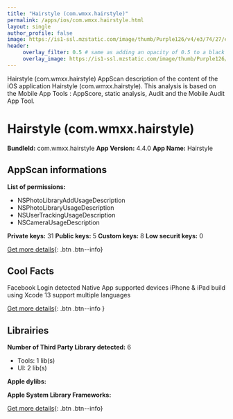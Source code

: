 ```yaml
---
title: "Hairstyle (com.wmxx.hairstyle)"
permalink: /apps/ios/com.wmxx.hairstyle.html
layout: single
author_profile: false
image: https://is1-ssl.mzstatic.com/image/thumb/Purple126/v4/e3/74/27/e374272e-670a-b19e-b07a-ae6ac586e53c/AppIcon-0-0-1x_U007emarketing-0-0-0-7-0-0-sRGB-0-0-0-GLES2_U002c0-512MB-85-220-0-0.png/512x512bb.jpg
header: 
     overlay_filter: 0.5 # same as adding an opacity of 0.5 to a black background
     overlay_image: https://is1-ssl.mzstatic.com/image/thumb/Purple126/v4/e3/74/27/e374272e-670a-b19e-b07a-ae6ac586e53c/AppIcon-0-0-1x_U007emarketing-0-0-0-7-0-0-sRGB-0-0-0-GLES2_U002c0-512MB-85-220-0-0.png/512x512bb.jpg
---
```

Hairstyle (com.wmxx.hairstyle) AppScan description of the content of the iOS application Hairstyle (com.wmxx.hairstyle). This analysis is based on the Mobile App Tools : AppScore, static analysis, Audit and the Mobile Audit App Tool.

# Hairstyle (com.wmxx.hairstyle)

**BundleId:** com.wmxx.hairstyle
**App Version:** 4.4.0
**App Name:** Hairstyle


## AppScan informations 

**List of permissions:** 
- NSPhotoLibraryAddUsageDescription
- NSPhotoLibraryUsageDescription
- NSUserTrackingUsageDescription
- NSCameraUsageDescription
  
  
**Private keys:** 31
**Public keys:** 5
**Custom keys:** 8
**Low securit keys:** 0
  
[Get more details](/pricing.html){: .btn .btn--info}

## Cool Facts

Facebook Login detected
Native App
supported devices iPhone & iPad
build using Xcode 13
support multiple languages
  
[Get more details](/pricing.html){: .btn .btn--info }

## Librairies 
**Number of Third Party Library detected:** 6
- Tools: 1 lib(s)
- UI: 2 lib(s)


**Apple dylibs:**


**Apple System Library Frameworks:**


  
[Get more details](/pricing.html){: .btn .btn--info}

